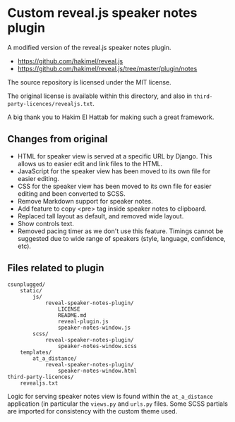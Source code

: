 # Custom reveal.js speaker notes plugin

A modified version of the reveal.js speaker notes plugin.

- https://github.com/hakimel/reveal.js
- https://github.com/hakimel/reveal.js/tree/master/plugin/notes

The source repository is licensed under the MIT license.

The original license is available within this directory, and also in `third-party-licences/revealjs.txt`.

A big thank you to Hakim El Hattab for making such a great framework.

## Changes from original

- HTML for speaker view is served at a specific URL by Django.
  This allows us to easier edit and link files to the HTML.
- JavaScript for the speaker view has been moved to its own file for easier editing.
- CSS for the speaker view has been moved to its own file for easier editing and been converted to SCSS.
- Remove Markdown support for speaker notes.
- Add feature to copy &lt;pre&gt; tag inside speaker notes to clipboard.
- Replaced tall layout as default, and removed wide layout.
- Show controls text.
- Removed pacing timer as we don't use this feature. Timings cannot be suggested due to wide range of speakers (style, language, confidence, etc).

## Files related to plugin

```
csunplugged/
    static/
        js/
            reveal-speaker-notes-plugin/
                LICENSE
                README.md
                reveal-plugin.js
                speaker-notes-window.js
        scss/
            reveal-speaker-notes-plugin/
                speaker-notes-window.scss
    templates/
        at_a_distance/
            reveal-speaker-notes-plugin/
                speaker-notes-window.html
third-party-licences/
    revealjs.txt
```

Logic for serving speaker notes view is found within the `at_a_distance` application (in particular the `views.py` and `urls.py` files.
Some SCSS partials are imported for consistency with the custom theme used.
